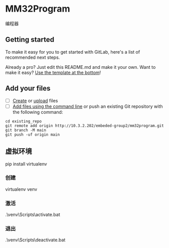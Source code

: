 # MM32Program

编程器

## Getting started

To make it easy for you to get started with GitLab, here's a list of recommended next steps.

Already a pro? Just edit this README.md and make it your own. Want to make it easy? [Use the template at the bottom](#editing-this-readme)!

## Add your files

- [ ] [Create](https://docs.gitlab.com/ee/user/project/repository/web_editor.html#create-a-file) or [upload](https://docs.gitlab.com/ee/user/project/repository/web_editor.html#upload-a-file) files
- [ ] [Add files using the command line](https://docs.gitlab.com/ee/gitlab-basics/add-file.html#add-a-file-using-the-command-line) or push an existing Git repository with the following command:

```
cd existing_repo
git remote add origin http://10.3.2.202/embeded-group2/mm32program.git
git branch -M main
git push -uf origin main
```

## 虚拟环境

pip install virtualenv

### 创建
virtualenv venv

### 激活
.\venv\Scripts\activate.bat

### 退出
.\venv\Scripts\deactivate.bat